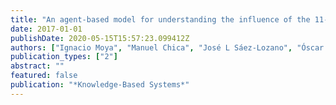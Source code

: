 ```yaml
---
title: "An agent-based model for understanding the influence of the 11-M terrorist attacks on the 2004 Spanish elections"
date: 2017-01-01
publishDate: 2020-05-15T15:57:23.099412Z
authors: ["Ignacio Moya", "Manuel Chica", "José L Sáez-Lozano", "Óscar Cordón"]
publication_types: ["2"]
abstract: ""
featured: false
publication: "*Knowledge-Based Systems*"
---
```


